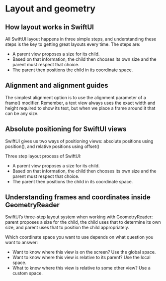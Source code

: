 # Layout and geometry

## How layout works in SwiftUI

All SwiftUI layout happens in three simple steps, and understanding these steps is the key to getting great layouts every time. The steps are:

* A parent view proposes a size for its child.
* Based on that information, the child then chooses its own size and the parent must respect that choice.
* The parent then positions the child in its coordinate space.

## Alignment and alignment guides

The simplest alignment option is to use the alignment parameter of a frame() modifier. Remember, a text view always uses the exact width and height required to show its text, but when we place a frame around it that can be any size.

## Absolute positioning for SwiftUI views

SwiftUI gives us two ways of positioning views: absolute positions using position(), and relative positions using offset()

Three step layout process of SwiftUI:

* A parent view proposes a size for its child.
* Based on that information, the child then chooses its own size and the parent must respect that choice.
* The parent then positions the child in its coordinate space.

## Understanding frames and coordinates inside GeometryReader

SwiftUI’s three-step layout system when working with GeometryReader: parent proposes a size for the child, the child uses that to determine its own size, and parent uses that to position the child appropriately.

Which coordinate space you want to use depends on what question you want to answer:

* Want to know where this view is on the screen? Use the global space.
* Want to know where this view is relative to its parent? Use the local space.
* What to know where this view is relative to some other view? Use a custom space.
